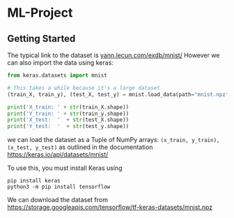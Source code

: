 # ML-Project
## Getting Started
The typical link to the dataset is 
[yann.lecun.com/exdb/mnist/](yann.lecun.com/exdb/mnist/)
However we can also import the data using keras:
```python
from keras.datasets import mnist

# This takes a while because it's a large dataset
(train_X, train_y), (test_X, test_y) = mnist.load_data(path="mnist.npz")

print('X_train: ' + str(train_X.shape))
print('Y_train: ' + str(train_y.shape))
print('X_test:  '  + str(test_X.shape))
print('Y_test:  '  + str(test_y.shape))
```
we can load the dataset as a Tuple of NumPy arrays: `(x_train, y_train), (x_test, y_test)` as outlined in the documentation
https://keras.io/api/datasets/mnist/

To use this, you must install Keras using
```
pip install keras
python3 -m pip install tensorflow
```
We can download the dataset from
https://storage.googleapis.com/tensorflow/tf-keras-datasets/mnist.npz